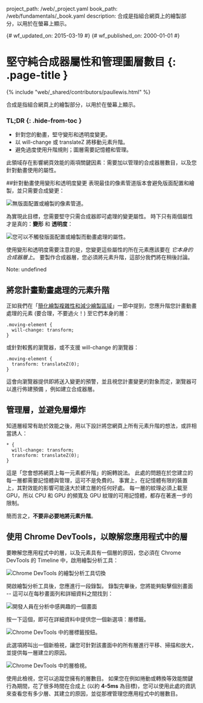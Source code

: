 project_path: /web/_project.yaml
book_path: /web/fundamentals/_book.yaml
description: 合成是指組合網頁上的繪製部分，以用於在螢幕上顯示。

{# wf_updated_on: 2015-03-19 #}
{# wf_published_on: 2000-01-01 #}

# 堅守純合成器屬性和管理圖層數目 {: .page-title }

{% include "web/_shared/contributors/paullewis.html" %}


合成是指組合網頁上的繪製部分，以用於在螢幕上顯示。

### TL;DR {: .hide-from-toc }
- 針對您的動畫，堅守變形和透明度變更。
- 以 will-change 或 translateZ 將移動元素升階。
- 避免過度使用升階規則；圖層需要記憶體和管理。


此領域存在影響網頁效能的兩項關鍵因素：需要加以管理的合成器層數目，以及您針對動畫使用的屬性。

##針對動畫使用變形和透明度變更 
 表現最佳的像素管道版本會避免版面配置和繪製，並只需要合成變更：

<img src="images/stick-to-compositor-only-properties-and-manage-layer-count/frame-no-layout-paint.jpg"  alt="無版面配置或繪製的像素管道。">

為實現此目標，您需要堅守只需合成器即可處理的變更屬性。 時下只有兩個屬性才是真的：**變形** 和 **透明度**：

<img src="images/stick-to-compositor-only-properties-and-manage-layer-count/safe-properties.jpg"  alt="您可以不觸發版面配置或繪製而動畫處理的屬性。">

使用變形和透明度需要注意的是，您變更這些屬性的所在元素應該要在 _它本身的合成器層上_。 要製作合成器層，您必須將元素升階，這部分我們將在稍後討論。

Note: undefined

## 將您計畫動畫處理的元素升階

正如我們在「[簡化繪製複雜性和減少繪製區域](simplify-paint-complexity-and-reduce-paint-areas)」一節中提到，您應升階您計畫動畫處理的元素 (要合理，不要過火！) 至它們本身的層：


    .moving-element {
      will-change: transform;
    }
    

或針對較舊的瀏覽器，或不支援 will-change 的瀏覽器：


    .moving-element {
      transform: translateZ(0);
    }
    

這會向瀏覽器提供即將送入變更的預警，並且視您計畫變更的對象而定，瀏覽器可以進行佈建預備 ，例如建立合成器層。

## 管理層，並避免層爆炸

知道層經常有助於效能之後，用以下設計將您網頁上所有元素升階的想法，或許相當誘人：


    * {
      will-change: transform;
      transform: translateZ(0);
    }
    

這是「您會想將網頁上每一元素都升階」的婉轉說法。 此處的問題在於您建立的每一層都需要記憶體與管理，這可不是免費的。 事實上，在記憶體有限的裝置上，其對效能的影響可能遠大於建立層的任何好處。 每一層的紋理必須上載至 GPU，所以 CPU 和 GPU 的頻寬及 GPU 紋理的可用記憶體，都存在著進一步的限制。

簡而言之，**不要非必要地將元素升階**。

## 使用 Chrome DevTools，以瞭解您應用程式中的層

要瞭解您應用程式中的層，以及元素具有一個層的原因，您必須在 Chrome DevTools 的 Timeline 中，啟用繪製分析工具：

<img src="images/stick-to-compositor-only-properties-and-manage-layer-count/paint-profiler.jpg"  alt="Chrome DevTools 的繪製分析工具切換">

開啟繪製分析工具後，您應進行一段錄製。 錄製完畢後，您將能夠點擊個別畫面 -- 這可以在每秒畫面列和詳細資料之間找到：

<img src="images/stick-to-compositor-only-properties-and-manage-layer-count/frame-of-interest.jpg"  alt="開發人員在分析中感興趣的一個畫面">

按一下這個，即可在詳細資料中提供您一個新選項：層標籤。

<img src="images/stick-to-compositor-only-properties-and-manage-layer-count/layer-tab.jpg"  alt="Chrome DevTools 中的層標籤按鈕。">

此選項將叫出一個新檢視，讓您可針對該畫面中的所有層進行平移、掃描和放大，並提供每一層建立的原因。

<img src="images/stick-to-compositor-only-properties-and-manage-layer-count/layer-view.jpg"  alt="Chrome DevTools 中的層檢視。">

使用此檢視，您可以追蹤您擁有的層數目。 如果您在例如捲動或轉換等效能關鍵行為期間，花了很多時間在合成上 (以約 **4-5ms** 為目標)，您可以使用此處的資訊來查看您有多少層、其建立的原因，並從那裡管理您應用程式中的層數目。


